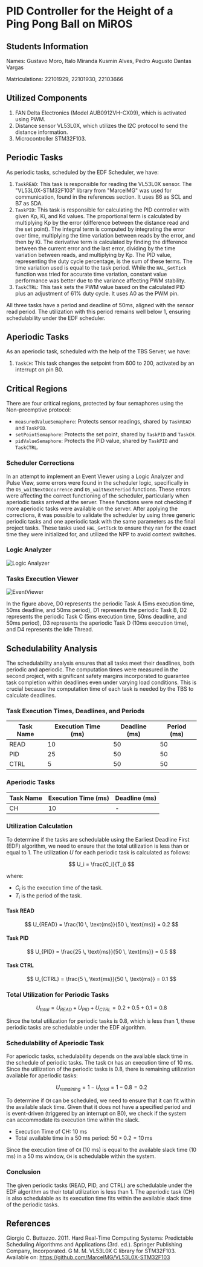 # PID Controller for the Height of a Ping Pong Ball on MiROS

## Students Information

Names: Gustavo Moro, Italo Miranda Kusmin Alves, Pedro Augusto Dantas Vargas

Matriculations: 22101929, 22101930, 22103666

## Utilized Components

1. FAN Delta Electronics (Model AUB0912VH-CX09), which is activated using PWM.
2. Distance sensor VL53L0X, which utilizes the I2C protocol to send the distance information.
3. Microcontroller STM32F103.

## Periodic Tasks

As periodic tasks, scheduled by the EDF Scheduler, we have:

1. `TaskREAD`: This task is responsible for reading the VL53L0X sensor. The "VL53L0X-STM32F103" library from "MarcelMG" was used for communication, found in the references section. It uses B6 as SCL and B7 as SDA.
2. `TaskPID`: This task is responsible for calculating the PID controller with given Kp, Ki, and Kd values. The proportional term is calculated by multiplying Kp by the error (difference between the distance read and the set point). The integral term is computed by integrating the error over time, multiplying the time variation between reads by the error, and then by Ki. The derivative term is calculated by finding the difference between the current error and the last error, dividing by the time variation between reads, and multiplying by Kp. The PID value, representing the duty cycle percentage, is the sum of these terms. The time variation used is equal to the task period. While the `HAL_GetTick` function was tried for accurate time variation, constant value performance was better due to the variance affecting PWM stability.
3. `TaskCTRL`: This task sets the PWM value based on the calculated PID plus an adjustment of 61% duty cycle. It uses A0 as the PWM pin.

All three tasks have a period and deadline of 50ms, aligned with the sensor read period. The utilization with this period remains well below 1, ensuring schedulability under the EDF scheduler.

## Aperiodic Tasks

As an aperiodic task, scheduled with the help of the TBS Server, we have:

1. `TaskCH`: This task changes the setpoint from 600 to 200, activated by an interrupt on pin B0.

## Critical Regions

There are four critical regions, protected by four semaphores using the Non-preemptive protocol:
- `measuredValueSemaphore`: Protects sensor readings, shared by `TaskREAD` and `TaskPID`.
- `setPointSemaphore`: Protects the set point, shared by `TaskPID` and `TaskCH`.
- `pidValueSemaphore`: Protects the PID value, shared by `TaskPID` and `TaskCTRL`.
  
### Scheduler Corrections

In an attempt to implement an Event Viewer using a Logic Analyzer and Pulse View, some errors were found in the scheduler logic, specifically in the `OS_waitNextOccurrence` and `OS_waitNextPeriod` functions. These errors were affecting the correct functioning of the scheduler, particularly when aperiodic tasks arrived at the server. These functions were not checking if more aperiodic tasks were available on the server. After applying the corrections, it was possible to validate the scheduler by using three generic periodic tasks and one aperiodic task with the same parameters as the final project tasks. These tasks used `HAL_GetTick` to ensure they ran for the exact time they were initialized for, and utilized the NPP to avoid context switches.

### Logic Analyzer

   ![Logic Analyzer](./LogicAnalyzer.png)

### Tasks Execution Viewer

   ![EventViewer](./EventViewer.png)

In the figure above, D0 represents the periodic Task A (5ms execution time, 50ms deadline, and 50ms period), D1 represents the periodic Task B, D2 represents the periodic Task C (5ms execution time, 50ms deadline, and 50ms period), D3 represents the aperiodic Task D (10ms execution time), and D4 represents the Idle Thread.

## Schedulability Analysis

The schedulability analysis ensures that all tasks meet their deadlines, both periodic and aperiodic. The computation times were measured in the second project, with significant safety margins incorporated to guarantee task completion within deadlines even under varying load conditions. This is crucial because the computation time of each task is needed by the TBS to calculate deadlines.

### Task Execution Times, Deadlines, and Periods

| Task Name | Execution Time (ms) | Deadline (ms) | Period (ms) |
|-----------|----------------------|---------------|-------------|
| READ      | 10                   | 50            | 50          |
| PID       | 25                   | 50            | 50          |
| CTRL      | 5                    | 50            | 50          |

### Aperiodic Tasks

| Task Name | Execution Time (ms) | Deadline (ms) |
|-----------|----------------------|---------------|
| CH        | 10                   | -             |

### Utilization Calculation

To determine if the tasks are schedulable using the Earliest Deadline First (EDF) algorithm, we need to ensure that the total utilization is less than or equal to 1. The utilization $U$ for each periodic task is calculated as follows:

$$ U_i = \frac{C_i}{T_i} $$

where:
- $C_i$ is the execution time of the task.
- $T_i$ is the period of the task.

#### Task READ
$$ U_{READ} = \frac{10 \, \text{ms}}{50 \, \text{ms}} = 0.2 $$

#### Task PID
$$ U_{PID} = \frac{25 \, \text{ms}}{50 \, \text{ms}} = 0.5 $$

#### Task CTRL
$$ U_{CTRL} = \frac{5 \, \text{ms}}{50 \, \text{ms}} = 0.1 $$

### Total Utilization for Periodic Tasks
$$ U_{total} = U_{READ} + U_{PID} + U_{CTRL} = 0.2 + 0.5 + 0.1 = 0.8 $$

Since the total utilization for periodic tasks is 0.8, which is less than 1, these periodic tasks are schedulable under the EDF algorithm.

### Schedulability of Aperiodic Task

For aperiodic tasks, schedulability depends on the available slack time in the schedule of periodic tasks. The task `CH` has an execution time of 10 ms. Since the utilization of the periodic tasks is 0.8, there is remaining utilization available for aperiodic tasks:

$$ U_{remaining} = 1 - U_{total} = 1 - 0.8 = 0.2 $$

To determine if `CH` can be scheduled, we need to ensure that it can fit within the available slack time. Given that it does not have a specified period and is event-driven (triggered by an interrupt on B0), we check if the system can accommodate its execution time within the slack.

- Execution Time of CH: 10 ms
- Total available time in a 50 ms period: $50 \times 0.2 = 10 \, \text{ms}$

Since the execution time of `CH` (10 ms) is equal to the available slack time (10 ms) in a 50 ms window, `CH` is schedulable within the system.

### Conclusion

The given periodic tasks (READ, PID, and CTRL) are schedulable under the EDF algorithm as their total utilization is less than 1. The aperiodic task (CH) is also schedulable as its execution time fits within the available slack time of the periodic tasks.

## References

Giorgio C. Buttazzo. 2011. Hard Real-Time Computing Systems: Predictable Scheduling Algorithms and Applications (3rd. ed.). Springer Publishing Company, Incorporated.
G M. M. VL53L0X C library for STM32F103. Available on: https://github.com/MarcelMG/VL53L0X-STM32F103
